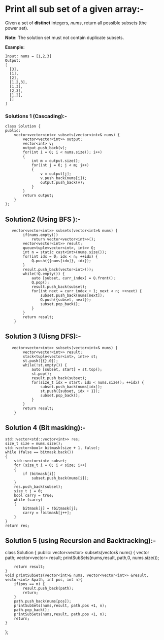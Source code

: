 #  Print all sub set of a given array:-

Given a set of **distinct** integers, *nums*, return all possible subsets (the power set).

**Note:** The solution set must not contain duplicate subsets.

**Example:**

```
Input: nums = [1,2,3]
Output:
[
  [3],
  [1],
  [2],
  [1,2,3],
  [1,3],
  [2,3],
  [1,2],
  []
]
```





### Solutions 1 (Cascading):-

```
class Solution {
public:
    vector<vector<int>> subsets(vector<int>& nums) {
        vector<vector<int>> output;
        vector<int> v;
        output.push_back(v);
        for(int i = 0; i < nums.size(); i++)
        {
            int m = output.size();
            for(int j = 0; j < m; j++)
            {
                v = output[j];
                v.push_back(nums[i]);
                output.push_back(v);
            } 
        }
        return output;
    }
};
```



## Solution2 (Using BFS ):-

```
   vector<vector<int>> subsets(vector<int>& nums) {
        if(nums.empty())
            return vector<vector<int>>();
        vector<vector<int>> result;
        queue<tuple<vector<int>, int>> Q;
        int n = static_cast<int>(nums.size());
        for(int idx = 0; idx < n; ++idx) {
            Q.push({{nums[idx]}, idx});
        }
        result.push_back(vector<int>());
        while(!Q.empty()) {
            auto [subset, curr_index] = Q.front();
            Q.pop();
            result.push_back(subset);
            for(int next = curr_index + 1; next < n; ++next) {
                subset.push_back(nums[next]);
                Q.push({subset, next});
                subset.pop_back();
            }
        }
        return result;
    }
```



## Solution 3 (Uisng DFS):-

```
   vector<vector<int>> subsets(vector<int>& nums) {
        vector<vector<int>> result;
        stack<tuple<vector<int>, int>> st;
        st.push({{},0});
        while(!st.empty()) {
            auto [subset, start] = st.top();
            st.pop();
            result.push_back(subset);
            for(size_t idx = start; idx < nums.size(); ++idx) {
                subset.push_back(nums[idx]);
                st.push({subset, idx + 1});
                subset.pop_back();
            }
        }
        return result;
    }
```



## Solution 4 (Bit masking):-

```
std::vector<std::vector<int>> res;
size_t size = nums.size();
std::vector<bool> bitmask(size + 1, false);
while (false == bitmask.back())
{
    std::vector<int> subset;
    for (size_t i = 0; i < size; i++)
    {
        if (bitmask[i])
            subset.push_back(nums[i]);
    }
    res.push_back(subset);
    size_t j = 0;
    bool carry = true;
    while (carry)
    {
        bitmask[j] = !bitmask[j];
        carry = !bitmask[j++];
    }
}
return res;
```



## Solution 5 (using Recursion and Backtracking):-

class Solution {
public:
    vector<vector<int>> subsets(vector<int>& nums) {
        vector<int> path;
        vector<vector<int>> result;
        printSubSets(nums,result, path,0, nums.size());
        
        return result;
    }
    void printSubSets(vector<int>& nums, vector<vector<int>> &result, vector<int> &path, int pos, int n){
        if(pos == n) {
            result.push_back(path);
            return;
        }
        path.push_back(nums[pos]);
        printSubSets(nums,result, path,pos +1, n);
        path.pop_back();
        printSubSets(nums,result, path,pos +1, n);
        return;
    }
}; 